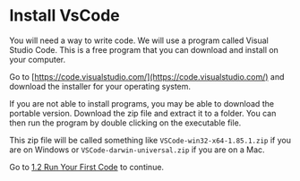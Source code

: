 # Install VsCode

You will need a way to write code. We will use a program called Visual Studio Code. This is a free program that you can download and install on your computer.

Go to [https://code.visualstudio.com/](https://code.visualstudio.com/) and download the installer for your operating system.

If you are not able to install programs, you may be able to download the portable version. Download the zip file and extract it to a folder. You can then run the program by double clicking on the executable file.

This zip file will be called something like `VSCode-win32-x64-1.85.1.zip` if you are on Windows or `VSCode-darwin-universal.zip` if you are on a Mac.

Go to [1.2 Run Your First Code](./run_your_first_code.md) to continue.
